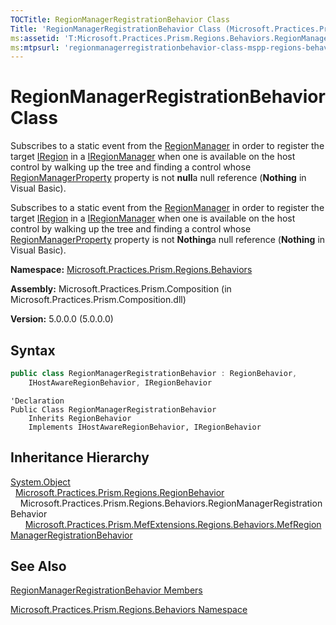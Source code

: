 ```yaml
---
TOCTitle: RegionManagerRegistrationBehavior Class
Title: 'RegionManagerRegistrationBehavior Class (Microsoft.Practices.Prism.Regions.Behaviors)'
ms:assetid: 'T:Microsoft.Practices.Prism.Regions.Behaviors.RegionManagerRegistrationBehavior'
ms:mtpsurl: 'regionmanagerregistrationbehavior-class-mspp-regions-behaviors.md'
---
```


# RegionManagerRegistrationBehavior Class

Subscribes to a static event from the [RegionManager](/patterns-practices/reference/regionmanager-class-mspp-regions) in order to register the target [IRegion](/patterns-practices/reference/iregion-interface-mspp-regions) in a [IRegionManager](/patterns-practices/reference/iregionmanager-interface-mspp-regions) when one is available on the host control by walking up the tree and finding a control whose [RegionManagerProperty](/patterns-practices/reference/regionmanager-regionmanagerproperty-field-mspp-regions) property is not **null**a null reference (**Nothing** in Visual Basic).

Subscribes to a static event from the [RegionManager](/patterns-practices/reference/regionmanager-class-mspp-regions) in order to register the target [IRegion](/patterns-practices/reference/iregion-interface-mspp-regions) in a [IRegionManager](/patterns-practices/reference/iregionmanager-interface-mspp-regions) when one is available on the host control by walking up the tree and finding a control whose [RegionManagerProperty](/patterns-practices/reference/regionmanager-regionmanagerproperty-field-mspp-regions) property is not **Nothing**a null reference (**Nothing** in Visual Basic).

**Namespace:** [Microsoft.Practices.Prism.Regions.Behaviors](/patterns-practices/reference/mspp-regions-behaviors-namespace)

**Assembly:** Microsoft.Practices.Prism.Composition (in Microsoft.Practices.Prism.Composition.dll)

**Version:** 5.0.0.0 (5.0.0.0)

## Syntax

```C#
public class RegionManagerRegistrationBehavior : RegionBehavior,
	IHostAwareRegionBehavior, IRegionBehavior
```

```VB
'Declaration
Public Class RegionManagerRegistrationBehavior
	Inherits RegionBehavior
	Implements IHostAwareRegionBehavior, IRegionBehavior
```

## Inheritance Hierarchy

[System.Object](http://msdn.microsoft.com/en-us/library/e5kfa45b)<br/>
  [Microsoft.Practices.Prism.Regions.RegionBehavior](/patterns-practices/reference/regionbehavior-class-mspp-regions)<br/>
    Microsoft.Practices.Prism.Regions.Behaviors.RegionManagerRegistrationBehavior<br/>
      [Microsoft.Practices.Prism.MefExtensions.Regions.Behaviors.MefRegionManagerRegistrationBehavior](/patterns-practices/reference/mefregionmanagerregistrationbehavior-class-mspp-mefextensions-regions-behaviors)

## See Also

[RegionManagerRegistrationBehavior Members](/patterns-practices/reference/regionmanagerregistrationbehavior-members-mspp-regions-behaviors)

[Microsoft.Practices.Prism.Regions.Behaviors Namespace](/patterns-practices/reference/mspp-regions-behaviors-namespace)